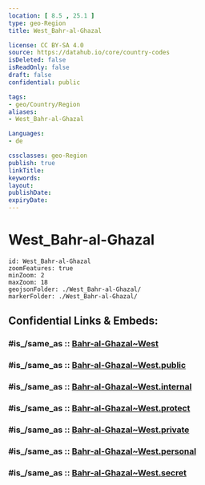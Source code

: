 ```yaml
---
location: [ 8.5 , 25.1 ] 
type: geo-Region
title: West_Bahr-al-Ghazal

license: CC BY-SA 4.0
source: https://datahub.io/core/country-codes
isDeleted: false
isReadOnly: false
draft: false
confidential: public

tags:
- geo/Country/Region
aliases:
- West_Bahr-al-Ghazal

Languages:
- de

cssclasses: geo-Region
publish: true
linkTitle: 
keywords: 
layout: 
publishDate: 
expiryDate: 
---
```


# West_Bahr-al-Ghazal

```leaflet
id: West_Bahr-al-Ghazal
zoomFeatures: true 
minZoom: 2 
maxZoom: 18
geojsonFolder: ./West_Bahr-al-Ghazal/
markerFolder: ./West_Bahr-al-Ghazal/
```


## Confidential Links & Embeds: 

### #is_/same_as :: [Bahr-al-Ghazal~West](/_Standards/Earth/Continent/Africa/Africa~East/Sudan~South/States~Sudan~South/Bahr-al-Ghazal~West.md) 

### #is_/same_as :: [Bahr-al-Ghazal~West.public](/_public/Earth/Continent/Africa/Africa~East/Sudan~South/States~Sudan~South/Bahr-al-Ghazal~West.public.md) 

### #is_/same_as :: [Bahr-al-Ghazal~West.internal](/_internal/Earth/Continent/Africa/Africa~East/Sudan~South/States~Sudan~South/Bahr-al-Ghazal~West.internal.md) 

### #is_/same_as :: [Bahr-al-Ghazal~West.protect](/_protect/Earth/Continent/Africa/Africa~East/Sudan~South/States~Sudan~South/Bahr-al-Ghazal~West.protect.md) 

### #is_/same_as :: [Bahr-al-Ghazal~West.private](/_private/Earth/Continent/Africa/Africa~East/Sudan~South/States~Sudan~South/Bahr-al-Ghazal~West.private.md) 

### #is_/same_as :: [Bahr-al-Ghazal~West.personal](/_personal/Earth/Continent/Africa/Africa~East/Sudan~South/States~Sudan~South/Bahr-al-Ghazal~West.personal.md) 

### #is_/same_as :: [Bahr-al-Ghazal~West.secret](/_secret/Earth/Continent/Africa/Africa~East/Sudan~South/States~Sudan~South/Bahr-al-Ghazal~West.secret.md)

